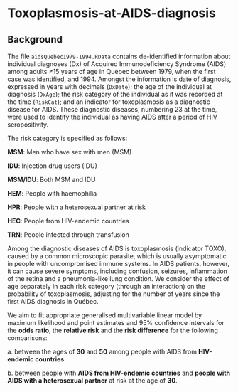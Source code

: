 # Toxoplasmosis-at-AIDS-diagnosis
## Background
The file `aidsQuebec1979-1994.RData` contains de-identified information about individual diagnoses (Dx) of Acquired Immunodeficiency Syndrome (AIDS) among adults ≥15 years of age in Québec between 1979, when the first case was identified, and 1994. Amongst the information is date of diagnosis, expressed in years with decimals (`DxDate`); the age of the individual at diagnosis (`DxAge`); the risk category of the individual as it was recorded at the time (`RiskCat`); and an indicator for toxoplasmosis as a diagnostic disease for AIDS. These diagnostic diseases, numbering 23 at the time, were used to identify the individual as having AIDS after a period of HIV seropositivity.

The risk category is specified as follows:

**MSM**: Men who have sex with men (MSM)

**IDU**: Injection drug users (IDU)

**MSM/IDU**: Both MSM and IDU

**HEM**: People with haemophilia

**HPR**: People with a heterosexual partner at risk

**HEC**: People from HIV-endemic countries

**TRN**: People infected through transfusion

Among the diagnostic diseases of AIDS is toxoplasmosis (indicator TOXO), caused by a common microscopic parasite, which is usually asymptomatic in people with uncompromised immune systems. In AIDS patients, however, it can cause severe symptoms, including confusion, seizures, inflammation of the retina and a pneumonia-like lung condition. We consider the effect of age separately in each risk category (through an interaction) on the probability of toxoplasmosis, adjusting for the number of years since the first AIDS diagnosis in Québec.

We aim to fit appropriate generalised multivariable linear model by maximum likelihood and point estimates and 95% confidence intervals for the **odds ratio**, the **relative risk** and the **risk difference** for the following comparisons:

a. between the ages of **30** and **50** among people with AIDS from **HIV-endemic countries**

b. between people with **AIDS from HIV-endemic countries** and **people with AIDS with a heterosexual partner** at risk at the age of **30**.
